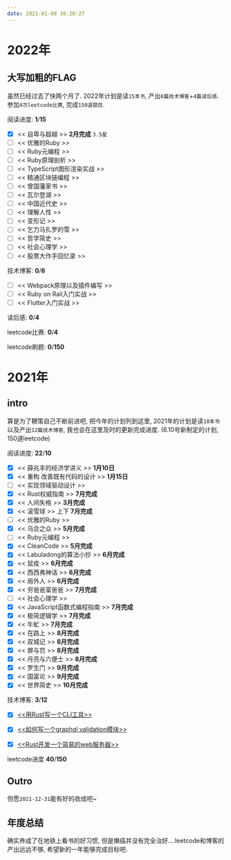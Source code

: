 ```yaml
---
date: 2021-01-08 16:20:27
---
```


# 2022年

## **大写加粗的FLAG**

虽然已经过去了快两个月了. 2022年计划是读`15本书`, 产出`6篇技术博客`+`4篇读后感`. 参加`4次leetcode比赛`, 完成`150道题目`.

阅读进度: **1**/**15**

- [x] << 自卑与超越 >> **2月完成** `3.5星`
- [ ] << 优雅的Ruby >>
- [ ] << Ruby元编程 >>
- [ ] << Ruby原理剖析 >>
- [ ] << TypeScript图形渲染实战 >>
- [ ] << 精通区块链编程 >>
- [ ] << 曾国藩家书 >>
- [ ] << 瓦尔登湖 >>
- [ ] << 中国近代史 >>
- [ ] << 理解人性 >>
- [ ] << 变形记 >>
- [ ] << 乞力马扎罗的雪 >>
- [ ] << 哲学简史 >>
- [ ] << 社会心理学 >>
- [ ] << 股票大作手回忆录 >>

技术博客: **0**/**6**

- [ ] << Webpack原理以及插件编写 >>
- [ ] << Ruby on Rail入门实战 >>
- [ ] << Flutter入门实战 >>

读后感: **0**/**4**

leetcode比赛: **0**/**4**

leetcode刷题: **0**/**150**

# 2021年

## intro

算是为了鞭策自己不断前进吧, 把今年的计划列到这里, 2021年的计划是读`10本书`以及产出`12篇技术博客`, 我也会在这里及时的更新完成进度. (6.10号新制定的计划, 150道leetcode)

阅读进度: **22**/**10**

- [x] << 薛兆丰的经济学讲义 >> **1月10日**
- [x] << 重构 改善既有代码的设计 >> **1月15日**
- [ ] << 实现领域驱动设计 >>
- [x] << Rust权威指南 >> **7月完成**
- [x] << 人间失格 >> **3月完成**
- [x] << 滚雪球 >> 上下 **7月完成**
- [ ] << 优雅的Ruby >>
- [x] << 乌合之众 >> **5月完成**
- [ ] << Ruby元编程 >>
- [x] << CleanCode >> **5月完成**
- [x] << Labuladong的算法小抄 >> **6月完成**
- [x] << 鼠疫 >> **6月完成**
- [x] << 西西弗神话 >> **6月完成**
- [x] << 局外人 >> **6月完成**
- [x] << 穷爸爸富爸爸 >> **7月完成**
- [ ] << 社会心理学 >>
- [x] << JavaScript函数式编程指南 >> **7月完成**
- [x] << 极简逻辑学 >> **7月完成**
- [x] << 牛虻 >> **7月完成**
- [x] << 在路上 >> **8月完成**
- [x] << 双城记 >> **8月完成**
- [x] << 罪与罚 >> **8月完成**
- [x] << 月亮与六便士 >> **8月完成**
- [x] << 罗生门 >> **9月完成**
- [x] << 国富论 >> **9月完成**
- [x] << 世界简史 >> **10月完成**

技术博客: **3**/**12**

- [x] [<<用Rust写一个CLI工具>>](https://rogerwip.tech/2021/01/07/%E7%94%A8Rust%E5%86%99%E4%B8%80%E4%B8%AACLI%E5%B7%A5%E5%85%B7/)
- [x] [<<如何写一个graphql validation模块>>](https://rogerwip.tech/2021/01/18/%E5%A6%82%E4%BD%95%E5%86%99%E4%B8%80%E4%B8%AAgraphql-validation%E6%A8%A1%E5%9D%97/)
- [x] [<<Rust开发一个简易的web服务器>>](https://rogerwip.tech/2021/07/11/Rust-%E5%BC%80%E5%8F%91%E4%B8%80%E4%B8%AA%E7%AE%80%E6%98%93%E7%9A%84web%E6%9C%8D%E5%8A%A1%E5%99%A8/)


leetcode进度 **40**/**150**

## Outro

但愿`2021-12-31`能有好的收成吧~

## 年度总结

确实养成了在地铁上看书的好习惯, 但是懒癌并没有完全治好....leetcode和博客的产出远远不够, 希望新的一年能够完成目标吧.